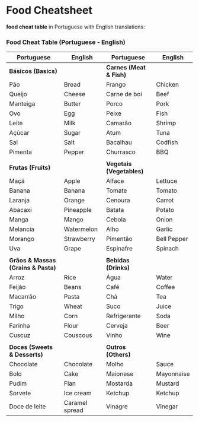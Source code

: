 # Food Cheatsheet
**food cheat table** in Portuguese with English translations:

### **Food Cheat Table (Portuguese - English)**

| **Portuguese**      | **English**      | **Portuguese**      | **English**      |
|---------------------|-----------------|---------------------|-----------------|
| **Básicos (Basics)** |                 | **Carnes (Meat & Fish)** |                 |
| Pão                | Bread           | Frango             | Chicken         |
| Queijo             | Cheese          | Carne de boi       | Beef            |
| Manteiga           | Butter          | Porco              | Pork            |
| Ovo               | Egg             | Peixe              | Fish            |
| Leite              | Milk            | Camarão            | Shrimp          |
| Açúcar             | Sugar           | Atum               | Tuna            |
| Sal                | Salt            | Bacalhau           | Codfish         |
| Pimenta            | Pepper          | Churrasco          | BBQ             |
|                   |                 |                    |                 |
| **Frutas (Fruits)** |                 | **Vegetais (Vegetables)** |                 |
| Maçã               | Apple           | Alface             | Lettuce         |
| Banana             | Banana          | Tomate             | Tomato          |
| Laranja            | Orange          | Cenoura            | Carrot          |
| Abacaxi            | Pineapple       | Batata             | Potato          |
| Manga              | Mango           | Cebola             | Onion           |
| Melancia           | Watermelon      | Alho               | Garlic          |
| Morango            | Strawberry      | Pimentão           | Bell Pepper     |
| Uva                | Grape           | Espinafre          | Spinach         |
|                   |                 |                    |                 |
| **Grãos & Massas (Grains & Pasta)** | | **Bebidas (Drinks)** | |
| Arroz              | Rice            | Água               | Water           |
| Feijão             | Beans           | Café               | Coffee          |
| Macarrão           | Pasta           | Chá                | Tea             |
| Trigo              | Wheat           | Suco               | Juice           |
| Milho              | Corn            | Refrigerante       | Soda            |
| Farinha            | Flour           | Cerveja            | Beer            |
| Cuscuz             | Couscous        | Vinho              | Wine            |
|                   |                 |                    |                 |
| **Doces (Sweets & Desserts)** | | **Outros (Others)** | |
| Chocolate         | Chocolate       | Molho              | Sauce           |
| Bolo              | Cake            | Maionese           | Mayonnaise      |
| Pudim             | Flan            | Mostarda           | Mustard         |
| Sorvete           | Ice cream       | Ketchup            | Ketchup         |
| Doce de leite     | Caramel spread  | Vinagre            | Vinegar         |

